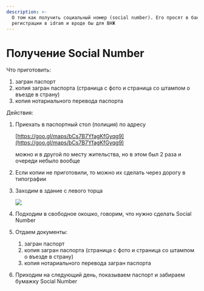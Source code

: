 ```yaml
---
description: >-
  О том как получить социальный номер (social number). Его просят в банках, для
  регистрации в idram и вроде бы для ВНЖ
---
```


# Получение Social Number

Что приготовить:

1. загран паспорт
2. копия загран паспорта (страница с фото и страница со штампом о въезде в страну)
3. копия нотариального перевода паспорта

Действия:

1.  Приехать в паспортный стол (полиция) по адресу&#x20;

    [https://goo.gl/maps/bCs7B7YfagKfGyqg9](https://goo.gl/maps/bCs7B7YfagKfGyqg9)

    можно и в другой по месту жительства, но в этом был 2 раза и очереди небыло вообще
2. Если копии не приготовили, то можно их сделать через дорогу в типографии
3.  Заходим в здание с левого торца

    ![](.gitbook/assets/IMG\_6337.jpeg)
4. Подходим в свободное окошко, говорим, что нужно сделать Social Number
5. Отдаем документы:
   1. загран паспорт
   2. копия загран паспорта (страница с фото и страница со штампом о въезде в страну)
   3. копия нотариального перевода загран паспорта
6. Приходим на следующий день, показываем паспорт и забираем бумажку Social Number

